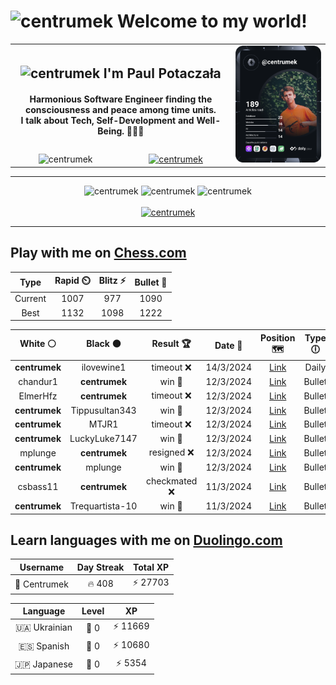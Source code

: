 <h1>
  <img
    src="https://emojis.slackmojis.com/emojis/images/1531849430/4246/blob-sunglasses.gif"
    width="30"
    alt="centrumek"
  />
  Welcome to my world!
</h1>

<table>
  <tbody>
    <tr>
      <td align="center" width="70%" colspan="2">
        <h2>
          <img
            src="https://raw.githubusercontent.com/MartinHeinz/MartinHeinz/master/wave.gif"
            width="30px"
            alt="centrumek"
          />
          I'm Paul Potaczała
        </h2>
        <h4>
          Harmonious Software Engineer finding the consciousness and peace among time units.
          <br/>
          I talk about Tech, Self-Development and Well-Being. 🌿🧘🚀
        </h4>
      </td>
      <td width="30%" rowspan="2">
        <a href="https://app.daily.dev/centrumek">
          <img
            src="./devcard.svg"
            alt="centrumek"
          />
        </a>
      </td>
    </tr>
    <tr align="center">
      <td>
        <img
          src="https://komarev.com/ghpvc/?username=centrumek&label=visitors&color=0e75b6&style=flat"
          alt="centrumek"
        >
      </td>
      <td>
        <a href="https://stackoverflow.com/users/14496012/centrumek">
          <img
            src="https://stackoverflow.com/users/flair/14496012.png?theme=dark"
            alt="centrumek"
          >
        </a>
      </td>
    </tr>
  </tbody>
</table>

---
<div align="center">
  <img 
    src="https://github-readme-stats.vercel.app/api?username=centrumek&show_icons=true&count_private=true&theme=dark&hide_border=true&hide=issues,contribs&bg_color=00000000"
    alt="centrumek"
  />
  <img
    src="https://github-readme-stats.vercel.app/api/top-langs/?username=centrumek&layout=compact&hide_border=true&theme=dark&bg_color=00000000&langs_count=6&exclude_repo=air-statistic-app"
    alt="centrumek"
  />
  <img 
    src="https://github-readme-streak-stats.herokuapp.com?user=centrumek&theme=dark&hide_border=true&background=FFFFFF00"
    alt="centrumek"
  />
  <br/>
  <br/>
  <a href="https://www.buymeacoffee.com/centrumek">
    <img
      src="https://cdn.buymeacoffee.com/buttons/v2/default-orange.png"
      height="50"
      width="210"
      alt="centrumek"
    />
  </a>
</div>

---

## Play with me on [Chess.com](https://www.chess.com/member/centrumek)

<div align="center">
<!--START_SECTION:chessStats-->
<!-- Automatically generated with https://github.com/Balastrong/chess-stats-action -->

| Type | Rapid ⏲️ | Blitz ⚡ | Bullet 🔫 |
|:---:|:---:|:---:|:---:|
| Current | 1007 | 977 | 1090 |
| Best | 1132 | 1098 | 1222 |

| White ⚪ | Black ⚫ | Result 🏆 | Date 📅 | Position 🗺️ | Type 🕕 |
|:---:|:---:|:---:|:---:|:---:|:---:|
| **centrumek** | ilovewine1 | timeout ❌ | 14/3/2024 | <a href="http://www.ee.unb.ca/cgi-bin/tervo/fen.pl?select=2k2b1r/3r3p/p1p3p1/1p3nP1/1Pq2P2/P1N2KQ1/1BP4P/R3R3 w - - 8 26">Link</a> | Daily |
| chandur1 | **centrumek** | win 🥇 | 12/3/2024 | <a href="http://www.ee.unb.ca/cgi-bin/tervo/fen.pl?select=8/8/3r1p1p/5kp1/8/6P1/PP2RP1P/1K1q4 w - -">Link</a> | Bullet |
| ElmerHfz | **centrumek** | timeout ❌ | 12/3/2024 | <a href="http://www.ee.unb.ca/cgi-bin/tervo/fen.pl?select=8/R5Bk/1p4p1/2n2b1p/8/1B3N2/P4PPP/4R1K1 b - -">Link</a> | Bullet |
| **centrumek** | Tippusultan343 | win 🥇 | 12/3/2024 | <a href="http://www.ee.unb.ca/cgi-bin/tervo/fen.pl?select=2r3k1/R1B3p1/1P3p1p/1K1b1n2/3r4/2N5/1P5P/6R1 b - -">Link</a> | Bullet |
| **centrumek** | MTJR1 | timeout ❌ | 12/3/2024 | <a href="http://www.ee.unb.ca/cgi-bin/tervo/fen.pl?select=8/1pk5/p1p4K/3r4/6B1/7P/6P1/8 w - -">Link</a> | Bullet |
| **centrumek** | LuckyLuke7147 | win 🥇 | 12/3/2024 | <a href="http://www.ee.unb.ca/cgi-bin/tervo/fen.pl?select=3b2k1/pp4Rp/6p1/3p4/1P4P1/PK1P4/1BP1rr2/7R b - -">Link</a> | Bullet |
| mplunge | **centrumek** | resigned ❌ | 12/3/2024 | <a href="http://www.ee.unb.ca/cgi-bin/tervo/fen.pl?select=r3kn2/7p/5Q2/p1p1p3/8/P1P2P2/5P1P/R3K1R1 b Qq -">Link</a> | Bullet |
| **centrumek** | mplunge | win 🥇 | 12/3/2024 | <a href="http://www.ee.unb.ca/cgi-bin/tervo/fen.pl?select=8/8/8/7p/4b3/3R2BP/2qk2PK/8 b - -">Link</a> | Bullet |
| csbass11 | **centrumek** | checkmated ❌ | 11/3/2024 | <a href="http://www.ee.unb.ca/cgi-bin/tervo/fen.pl?select=8/2p5/p4N2/1p6/3Q4/3kP3/PP3P1P/3K4 b - -">Link</a> | Bullet |
| **centrumek** | Trequartista-10 | win 🥇 | 11/3/2024 | <a href="http://www.ee.unb.ca/cgi-bin/tervo/fen.pl?select=6k1/r5pp/2p1p3/2P4B/2K1P3/3P4/p2q4/R7 b - -">Link</a> | Bullet |

<!--END_SECTION:chessStats-->
</div>

## Learn languages with me on [Duolingo.com](https://www.duolingo.com/profile/Centrumek)

<div align="center">
<!--START_SECTION:duolingoStats-->
<!-- Automatically generated with https://github.com/centrumek/duolingo-readme-stats-->

| Username | Day Streak | Total XP |
|:---:|:---:|:---:|
| 👤 Centrumek | 🔥 408 | ⚡ 27703 |

| Language | Level | XP |
|:---:|:---:|:---:|
| 🇺🇦 Ukrainian | 👑 0 | ⚡ 11669 |
| 🇪🇸 Spanish | 👑 0 | ⚡ 10680 |
| 🇯🇵 Japanese | 👑 0 | ⚡ 5354 |

<!--END_SECTION:duolingoStats-->
</div>
<!--
**centrumek/centrumek** is a ✨ _special_ ✨ repository because its `README.md` (this file) appears on your GitHub profile.

Here are some ideas to get you started:

- 🔭 I’m currently working on ...
- 🌱 I’m currently learning ...
- 👯 I’m looking to collaborate on ...
- 🤔 I’m looking for help with ...
- 💬 Ask me about ...
- 📫 How to reach me: ...
- 😄 Pronouns: ...
- ⚡ Fun fact: ...
-->
